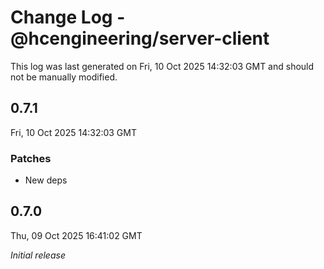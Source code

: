 # Change Log - @hcengineering/server-client

This log was last generated on Fri, 10 Oct 2025 14:32:03 GMT and should not be manually modified.

## 0.7.1
Fri, 10 Oct 2025 14:32:03 GMT

### Patches

- New deps

## 0.7.0
Thu, 09 Oct 2025 16:41:02 GMT

_Initial release_

